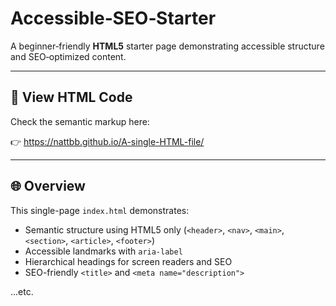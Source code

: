 # Accessible‑SEO‑Starter

A beginner‑friendly **HTML5** starter page demonstrating accessible structure and SEO‑optimized content.

---

## 📄 View HTML Code

Check the semantic markup here:

👉 https://nattbb.github.io/A-single-HTML-file/



---

## 🌐 Overview

This single-page `index.html` demonstrates:

- Semantic structure using HTML5 only (`<header>`, `<nav>`, `<main>`, `<section>`, `<article>`, `<footer>`)
- Accessible landmarks with `aria-label`
- Hierarchical headings for screen readers and SEO
- SEO-friendly `<title>` and `<meta name="description">`

...etc.
